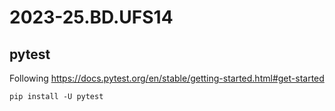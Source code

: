 # 2023-25.BD.UFS14

## pytest

Following https://docs.pytest.org/en/stable/getting-started.html#get-started

`pip install -U pytest`
